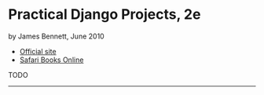 # Practical Django Projects, 2e

by James Bennett, June 2010

- [Official site](https://www.safaribooksonline.com/library/view/django-by-example/9781784391911/)
- [Safari Books Online](https://www.safaribooksonline.com/library/view/practical-django-projects/9781430219385/)

TODO

---
